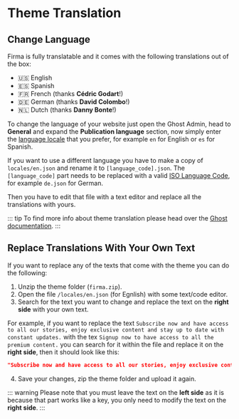 # Theme Translation

## Change Language

Firma is fully translatable and it comes with the following translations out of the box:

* 🇺🇸 English
* 🇪🇸 Spanish
* 🇫🇷 French (thanks **Cédric Godart**!)
* 🇩🇪 German (thanks **David Colombo**!)
* 🇳🇱 Dutch (thanks **Danny Bonte**!)

To change the language of your website just open the Ghost Admin, head to **General** and expand the **Publication language** section, now simply enter the [language locale](https://www.w3schools.com/tags/ref_language_codes.asp) that you prefer, for example `en` for English or `es` for Spanish.

If you want to use a different language you have to make a copy of `locales/en.json` and rename it to `[language_code].json`. The `[language_code]` part needs to be replaced with a valid [ISO Language Code](https://www.w3schools.com/tags/ref_language_codes.asp), for example `de.json` for German.

Then you have to edit that file with a text editor and replace all the translations with yours.

::: tip
To find more info about theme translation please head over the [Ghost documentation](https://ghost.org/docs/api/v3/handlebars-themes/helpers/translate/).
:::

## Replace Translations With Your Own Text

If you want to replace any of the texts that come with the theme you can do the following:

1. Unzip the theme folder (`firma.zip`).
2. Open the file `/locales/en.json` (for Egnlish) with some text/code editor.
3. Search for the text you want to change and replace the text on the **right side** with your own text.

For example, if you want to replace the text `Subscribe now and have access to all our stories, enjoy exclusive content and stay up to date with constant updates.` with the tex `Signup now to have access to all the premium content.` you can search for it within the file and replace it on the **right side**, then it should look like this:

```json
"Subscribe now and have access to all our stories, enjoy exclusive content and stay up to date with constant updates.": "Signup now to have access to all the premium content."
```

4. Save your changes, zip the theme folder and upload it again.

::: warning
Please note that you must leave the text on the **left side** as it is because that part works like a key, you only need to modify the text on the **right side**.
:::
